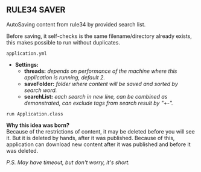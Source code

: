 ## RULE34 SAVER

AutoSaving content from rule34 by provided search list.

Before saving, it self-checks is the same filename/directory already exists, this makes possible to run without duplicates. 

```application.yml```
* __Settings:__
    * __threads:__ _depends on performance of the machine where this application is running, default 2._
    * __saveFolder:__  _folder where content will be saved and sorted by search word._
    * __searchList:__ _each search in new line, can be combined as demonstrated, can exclude tags from search result by "+-"._

```run Application.class```

__Why this idea was born?__ <br>
Because of the restrictions of content, it may be deleted before you will see it. But it is deleted by hands, after it was published.
Because of this, application can download new content after it was published and before it was deleted.

_P.S. May have timeout, but don't worry, it's short._
